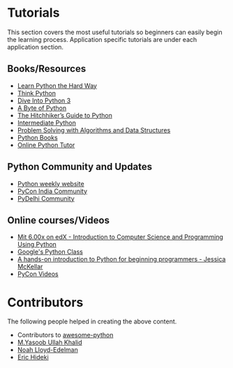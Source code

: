 Tutorials
=========

This section covers the most useful tutorials so beginners can easily begin the learning process. Application specific tutorials are under each application section.

Books/Resources
---------------

* [Learn Python the Hard Way](http://learnpythonthehardway.org/book/)
* [Think Python](http://www.greenteapress.com/thinkpython/html/index.html)
* [Dive Into Python 3](http://www.diveinto.org/python3/)
* [A Byte of Python](http://www.swaroopch.com/notes/python/)
* [The Hitchhiker’s Guide to Python](http://docs.python-guide.org/en/latest/)
* [Intermediate Python](http://book.pythontips.com/en/latest/)
* [Problem Solving with Algorithms and Data Structures](http://interactivepython.org/runestone/static/pythonds/index.html)
* [Python Books](http://pythonbooks.revolunet.com/)
* [Online Python Tutor](http://www.pythontutor.com/)

Python Community and Updates
---------------

* [Python weekly website](http://www.pythonweekly.com)
* [PyCon India Community](https://in.pycon.org/2015/)
* [PyDelhi Community](https://pydelhi.org)

Online courses/Videos
---------------------

* [Mit 6.00x on edX - Introduction to Computer Science and Programming Using Python](https://www.edx.org/course/introduction-computer-science-mitx-6-00-1x-5)
* [Google's Python Class](https://developers.google.com/edu/python/?hl=en)
* [A hands-on introduction to Python for beginning programmers - Jessica McKellar](https://www.youtube.com/watch?v=MirG-vJOg04)
* [PyCon Videos](http://pyvideo.org)

Contributors
============

The following people helped in creating the above content.

* Contributors to <a href="https://github.com/vinta/awesome-python" target="_blank">awesome-python</a>
* [M.Yasoob Ullah Khalid](https://github.com/yasoob)
* [Noah Lloyd-Edelman](https://github.com/DigitalMockingbird)
* [Eric Hideki](https://github.com/erichideki/)

